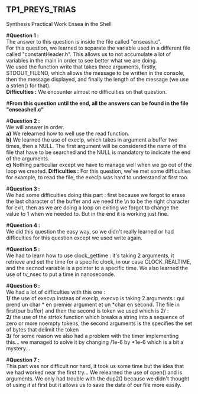 ## TP1_PREYS_TRIAS
Synthesis Practical Work Ensea in the Shell

#**Question 1 :**    
The answer to this question is inside the file called "enseash.c".  
For this question, we learned to separate the variable used in a different file called "constantHeader.h". This allows us to not accumulate a lot of variables in the main in order to see better what we are doing.   
We used the function write that takes three arguments, firstly, STDOUT_FILENO, which allows the message to be written in the console, then the message displayed, and finally the length of the message (we use a strlen() for that).  
**Difficulties :** We encounter almost no difficulties on that question.  

#**From this question until the end, all the answers can be found in the file "enseashell.c"**  

#**Question 2 :**  
We will answer in order. <br />
**a)** We relearned how to well use the read function.   
**b)** We learned the use of execlp, which takes in argument a buffer two times, then a NULL. The first argument will be considered the name of the file that have to be searched and the NULL is mandatory to indicate the end of the arguments.   
**c)** Nothing particuliar except we have to manage well when we go out of the loop we created.
**Difficulties :** For this question, we've met some difficulties for example, to read the file, the execlp was hard to understand at first too.  

#**Question 3 :**  
We had some difficulties doing this part : first because we forgot to erase the last character of the buffer and we need the \n to be the right character for exit, then as we are doing a loop on exiting we forgot to change the value to 1 when we needed to. But in the end it is working just fine.  

#**Question 4 :**  
We did this question the easy way, so we didn't really learned or had difficulties for this question except we used write again.  

#**Question 5 :**  
We had to learn how to use clock_gettime : it's taking 2 arguments, it retrieve and set the time for a specific clock, in our case CLOCK_REALTIME, and the secnod variable is a pointer to a specific time. We also learned the use of tv_nsec to put a time in nanoseconde.  

#**Question 6 :**  
We had a lot of difficulties with this one :  
**1/** the use of execvp insteas of execlp, execvp is taking 2 arguments : qui prend un char * en premier argument et un *char en second. The file in first(our buffer) and then the second is token we used which is 2/ :  
**2/** the use of the strtok function which breaks a string into a sequence of zero or more noempty tokens, the second arguments is the specifies the set of bytes that delimit the token  
**3/** for some reason we also had a problem with the timer implementing this... we managed to solve it by changing /1e-6 by *1e-6 which is a bit a mystery...  

#**Question 7 :**  
This part was nor difficult nor hard, it took us some time but the idea that we had worked near the first try... We relearned the use of open() and is arguments. We only had trouble with the dup2() because we didn't thought of using it at first but it allows us to save the data of our file more easily.
